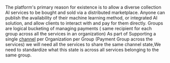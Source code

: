 The platform's primary reason for existence is to allow a diverse collection AI services to be bought and sold via a distributed marketplace.
Anyone can publish the availability of their machine learning method, or integrated AI solution, and allow clients to interact with and pay for them
directly.
Groups are logical bucketing of managing payments ( same recipient for each group across all the services in an organization)
As part of Supporting a single [channel](/docs/products/AIMarketplace/coreconcepts/Smart-contracts/mpe) per Organization per Group (Payment Group across the services)
we will need all the services to share the same channel state,We need to standardize what this state is across all services belonging to the same group.

